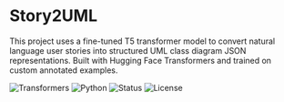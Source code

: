 # Story2UML
This project uses a fine-tuned T5 transformer model to convert natural language user stories into structured UML class diagram JSON representations. Built with Hugging Face Transformers and trained on custom annotated examples.

![Transformers](https://img.shields.io/badge/HuggingFace-T5-yellow)
![Python](https://img.shields.io/badge/Python-3.9+-blue)
![Status](https://img.shields.io/badge/Accuracy-90%25-green)
![License](https://img.shields.io/badge/License-MIT-green)
